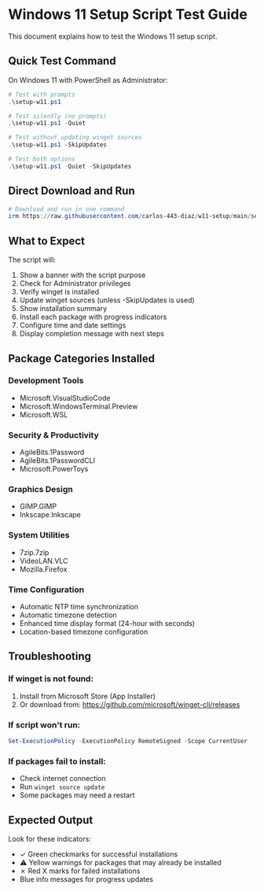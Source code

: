 # Windows 11 Setup Script Test Guide

This document explains how to test the Windows 11 setup script.

## Quick Test Command

On Windows 11 with PowerShell as Administrator:
```powershell
# Test with prompts
.\setup-w11.ps1

# Test silently (no prompts)
.\setup-w11.ps1 -Quiet

# Test without updating winget sources
.\setup-w11.ps1 -SkipUpdates

# Test both options
.\setup-w11.ps1 -Quiet -SkipUpdates
```

## Direct Download and Run
```powershell
# Download and run in one command
irm https://raw.githubusercontent.com/carlos-443-diaz/w11-setup/main/setup-w11.ps1 | iex
```

## What to Expect

The script will:
1. Show a banner with the script purpose
2. Check for Administrator privileges
3. Verify winget is installed
4. Update winget sources (unless -SkipUpdates is used)
5. Show installation summary
6. Install each package with progress indicators
7. Configure time and date settings
8. Display completion message with next steps

## Package Categories Installed

### Development Tools
- Microsoft.VisualStudioCode
- Microsoft.WindowsTerminal.Preview  
- Microsoft.WSL

### Security & Productivity
- AgileBits.1Password
- AgileBits.1PasswordCLI
- Microsoft.PowerToys

### Graphics Design
- GIMP.GIMP
- Inkscape.Inkscape

### System Utilities
- 7zip.7zip
- VideoLAN.VLC
- Mozilla.Firefox

### Time Configuration
- Automatic NTP time synchronization
- Automatic timezone detection
- Enhanced time display format (24-hour with seconds)
- Location-based timezone configuration

## Troubleshooting

### If winget is not found:
1. Install from Microsoft Store (App Installer)
2. Or download from: https://github.com/microsoft/winget-cli/releases

### If script won't run:
```powershell
Set-ExecutionPolicy -ExecutionPolicy RemoteSigned -Scope CurrentUser
```

### If packages fail to install:
- Check internet connection
- Run `winget source update`
- Some packages may need a restart

## Expected Output

Look for these indicators:
- ✓ Green checkmarks for successful installations
- ⚠ Yellow warnings for packages that may already be installed
- ✗ Red X marks for failed installations
- Blue info messages for progress updates